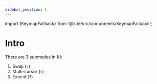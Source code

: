 ```yaml
---
sidebar_position: 1
---
```


import {KeymapFallback} from '@site/src/components/KeymapFallback';

# Intro

There are 3 submodes in Ki:

1. Swap (`r`)
2. Multi-cursor (`t`)
3. Extend (`f`)

